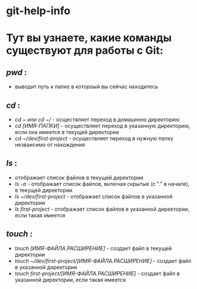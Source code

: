 # git-help-info
# Тут вы узнаете, какие команды существуют для работы с Git:

## _pwd_ :

- выводит путь к папке в котороый вы сейчас находитесь

## _cd_ :

- _cd ~ или cd ~/_ - осществляет переход в домашнюю директорию  
- _cd [ИМЯ-ПАПКИ]_ - осуществляет переход в указанную директорию, если она имеется в текущей директории  
- _cd ~/dev/first-project_ - осуществляет переход в нужную папку незваисимо от нахождения  

## _ls_ :

- отображает список файлов в текущей директории  
- _ls -a_ - отображает список файлов, включая скрытые (с "." в начале), в текущей директории  
- _ls ~/dev/first-project_ - отображает список файлов в указанной директории  
- _ls first-project_ - отображает список файлов в указанной директории, если такая имеется  

## _touch_ :

- _touch [ИМЯ-ФАЙЛА.РАСШИРЕНИЕ]_ - создает файл в текущей директории  
- _touch ~/dev/first-project/[ИМЯ-ФАЙЛА.РАСШИРЕНИЕ]_ - создает файл в указанной директории  
- _touch first-project/[ИМЯ-ФАЙЛА.РАСШИРЕНИЕ]_ - создает файл в указанной директории, если такая имеется  